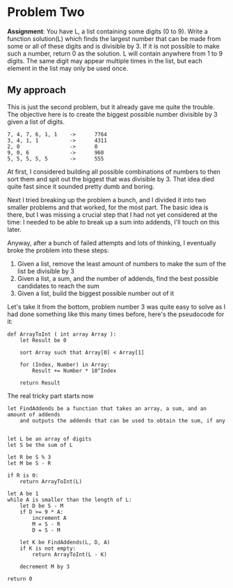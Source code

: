 # Problem Two

**Assignment**:
You have L, a list containing some digits (0 to 9). Write a function solution(L) which finds the largest number that can be made from some or all of these digits and is divisible by 3. If it
is not possible to make such a number, return 0 as the solution. L will contain anywhere from 1 to 9 digits.  The same digit may appear multiple times in the list, but each element in the
list may only be used once.

## My approach

This is just the second problem, but it already gave me quite the trouble. The objective here is to create the biggest possible number divisible by 3 given a list of digits.

```
7, 4, 7, 6, 1, 1    ->      7764
3, 4, 1, 1          ->      4311
2, 0                ->      0
9, 0, 6             ->      960
5, 5, 5, 5, 5       ->      555
```

At first, I considered building all possible combinations of numbers to then sort them and spit out the biggest that was divisible by 3. That idea died quite fast since it sounded pretty dumb and boring.

Next I tried breaking up the problem a bunch, and I divided it into two smaller problems and that worked, for the most part.
The basic idea is there, but I was missing a crucial step that I had not yet considered at the time: I needed to be able to break up a sum into addends, I'll touch on this later.

Anyway, after a bunch of failed attempts and lots of thinking, I eventually broke the problem into these steps:

1. Given a list, remove the least amount of numbers to make the sum of the list be divisible by 3
2. Given a list, a sum, and the number of addends, find the best possible candidates to reach the sum
3. Given a list, build the biggest possible number out of it

Let's take it from the bottom, problem number 3 was quite easy to solve as I had done something like this many times before, here's the pseudocode for it:

```
def ArrayToInt ( int array Array ):
    let Result be 0
    
    sort Array such that Array[0] < Array[1]
    
    for (Index, Number) in Array:
        Result += Number * 10^Index
    
    return Result
```

The real tricky part starts now

```
let FindAddends be a function that takes an array, a sum, and an amount of addends
    and outputs the addends that can be used to obtain the sum, if any


let L be an array of digits
let S be the sum of L

let R be S % 3
let M be S - R

if R is 0:
    return ArrayToInt(L)

let A be 1
while A is smaller than the length of L:
    let D be S - M
    if D >= 9 * A:
        increment A
        M = S - R
        D = S - M
    
    let K be FindAddends(L, D, A)
    if K is not empty:
        return ArrayToInt(L - K)
    
    decrement M by 3

return 0
```
